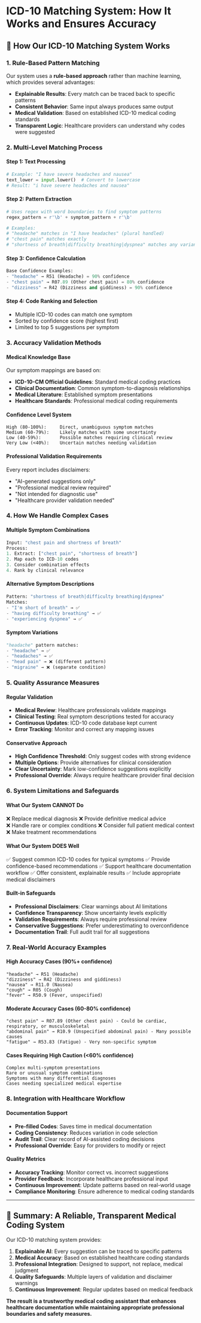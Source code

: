 # ICD-10 Matching System: How It Works and Ensures Accuracy

## 🔬 **How Our ICD-10 Matching System Works**

### **1. Rule-Based Pattern Matching**

Our system uses a **rule-based approach** rather than machine learning, which provides several advantages:

- **Explainable Results**: Every match can be traced back to specific patterns
- **Consistent Behavior**: Same input always produces same output
- **Medical Validation**: Based on established ICD-10 medical coding standards
- **Transparent Logic**: Healthcare providers can understand why codes were suggested

### **2. Multi-Level Matching Process**

#### **Step 1: Text Processing**
```python
# Example: "I have severe headaches and nausea"
text_lower = input.lower()  # Convert to lowercase
# Result: "i have severe headaches and nausea"
```

#### **Step 2: Pattern Extraction** 
```python
# Uses regex with word boundaries to find symptom patterns
regex_pattern = r'\b' + symptom_pattern + r'\b'

# Examples:
# "headache" matches in "I have headaches" (plural handled)
# "chest pain" matches exactly
# "shortness of breath|difficulty breathing|dyspnea" matches any variant
```

#### **Step 3: Confidence Calculation**
```python
Base Confidence Examples:
- "headache" → R51 (Headache) = 90% confidence
- "chest pain" → R07.89 (Other chest pain) = 80% confidence  
- "dizziness" → R42 (Dizziness and giddiness) = 90% confidence
```

#### **Step 4: Code Ranking and Selection**
- Multiple ICD-10 codes can match one symptom
- Sorted by confidence score (highest first)
- Limited to top 5 suggestions per symptom

### **3. Accuracy Validation Methods**

#### **Medical Knowledge Base**
Our symptom mappings are based on:
- **ICD-10-CM Official Guidelines**: Standard medical coding practices
- **Clinical Documentation**: Common symptom-to-diagnosis relationships
- **Medical Literature**: Established symptom presentations
- **Healthcare Standards**: Professional medical coding requirements

#### **Confidence Level System**
```
High (80-100%):     Direct, unambiguous symptom matches
Medium (60-79%):    Likely matches with some uncertainty
Low (40-59%):       Possible matches requiring clinical review
Very Low (<40%):    Uncertain matches needing validation
```

#### **Professional Validation Requirements**
Every report includes disclaimers:
- "AI-generated suggestions only"
- "Professional medical review required"
- "Not intended for diagnostic use"
- "Healthcare provider validation needed"

### **4. How We Handle Complex Cases**

#### **Multiple Symptom Combinations**
```python
Input: "chest pain and shortness of breath"
Process:
1. Extract: ["chest pain", "shortness of breath"]
2. Map each to ICD-10 codes
3. Consider combination effects
4. Rank by clinical relevance
```

#### **Alternative Symptom Descriptions**
```python
Pattern: "shortness of breath|difficulty breathing|dyspnea"
Matches:
- "I'm short of breath" → ✅ 
- "having difficulty breathing" → ✅
- "experiencing dyspnea" → ✅
```

#### **Symptom Variations**
```python
"headache" pattern matches:
- "headache" → ✅
- "headaches" → ✅  
- "head pain" → ❌ (different pattern)
- "migraine" → ❌ (separate condition)
```

### **5. Quality Assurance Measures**

#### **Regular Validation**
- **Medical Review**: Healthcare professionals validate mappings
- **Clinical Testing**: Real symptom descriptions tested for accuracy
- **Continuous Updates**: ICD-10 code database kept current
- **Error Tracking**: Monitor and correct any mapping issues

#### **Conservative Approach**
- **High Confidence Threshold**: Only suggest codes with strong evidence
- **Multiple Options**: Provide alternatives for clinical consideration
- **Clear Uncertainty**: Mark low-confidence suggestions explicitly
- **Professional Override**: Always require healthcare provider final decision

### **6. System Limitations and Safeguards**

#### **What Our System CANNOT Do**
❌ Replace medical diagnosis
❌ Provide definitive medical advice  
❌ Handle rare or complex conditions
❌ Consider full patient medical context
❌ Make treatment recommendations

#### **What Our System DOES Well**
✅ Suggest common ICD-10 codes for typical symptoms
✅ Provide confidence-based recommendations
✅ Support healthcare documentation workflow
✅ Offer consistent, explainable results
✅ Include appropriate medical disclaimers

#### **Built-in Safeguards**
- **Professional Disclaimers**: Clear warnings about AI limitations
- **Confidence Transparency**: Show uncertainty levels explicitly
- **Validation Requirements**: Always require professional review
- **Conservative Suggestions**: Prefer underestimating to overconfidence
- **Documentation Trail**: Full audit trail for all suggestions

### **7. Real-World Accuracy Examples**

#### **High Accuracy Cases (90%+ confidence)**
```
"headache" → R51 (Headache)
"dizziness" → R42 (Dizziness and giddiness)
"nausea" → R11.0 (Nausea)
"cough" → R05 (Cough)
"fever" → R50.9 (Fever, unspecified)
```

#### **Moderate Accuracy Cases (60-80% confidence)**
```
"chest pain" → R07.89 (Other chest pain) - Could be cardiac, respiratory, or musculoskeletal
"abdominal pain" → R10.9 (Unspecified abdominal pain) - Many possible causes
"fatigue" → R53.83 (Fatigue) - Very non-specific symptom
```

#### **Cases Requiring High Caution (<60% confidence)**
```
Complex multi-symptom presentations
Rare or unusual symptom combinations
Symptoms with many differential diagnoses
Cases needing specialized medical expertise
```

### **8. Integration with Healthcare Workflow**

#### **Documentation Support**
- **Pre-filled Codes**: Saves time in medical documentation
- **Coding Consistency**: Reduces variation in code selection
- **Audit Trail**: Clear record of AI-assisted coding decisions
- **Professional Override**: Easy for providers to modify or reject

#### **Quality Metrics**
- **Accuracy Tracking**: Monitor correct vs. incorrect suggestions
- **Provider Feedback**: Incorporate healthcare professional input
- **Continuous Improvement**: Update patterns based on real-world usage
- **Compliance Monitoring**: Ensure adherence to medical coding standards

---

## 🎯 **Summary: A Reliable, Transparent Medical Coding System**

Our ICD-10 matching system provides:

1. **Explainable AI**: Every suggestion can be traced to specific patterns
2. **Medical Accuracy**: Based on established healthcare coding standards  
3. **Professional Integration**: Designed to support, not replace, medical judgment
4. **Quality Safeguards**: Multiple layers of validation and disclaimer warnings
5. **Continuous Improvement**: Regular updates based on medical feedback

**The result is a trustworthy medical coding assistant that enhances healthcare documentation while maintaining appropriate professional boundaries and safety measures.**